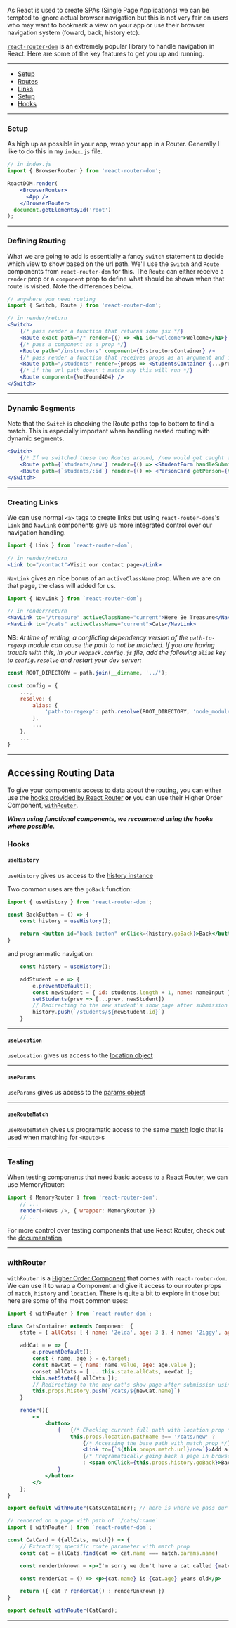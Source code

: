 As React is used to create SPAs (Single Page Applications) we can be tempted to ignore actual browser navigation but this is not very fair on users who may want to bookmark a view on your app or use their browser navigation system (foward, back, history etc).

[`react-router-dom`](https://reactrouter.com/web/guides/quick-start) is an extremely popular library to handle navigation in React. Here are some of the key features to get you up and running.
***

- [Setup](https://github.com/getfutureproof/fp_guides_wiki/wiki/React-Navigation#setup)
- [Routes](https://github.com/getfutureproof/fp_guides_wiki/wiki/React-Navigation#defining-routes)
- [Links](https://github.com/getfutureproof/fp_guides_wiki/wiki/React-Navigation#creating-links)
- [Setup](https://github.com/getfutureproof/fp_guides_wiki/wiki/React-Navigation#setup)
- [Hooks](https://github.com/getfutureproof/fp_guides_wiki/wiki/React-Navigation#hooks)

---
### Setup
As high up as possible in your app, wrap your app in a Router. Generally I like to do this in my `index.js` file.
```jsx
// in index.js
import { BrowserRouter } from 'react-router-dom';

ReactDOM.render(
    <BrowserRouter>
      <App />
    </BrowserRouter>
  document.getElementById('root')
);
```
***
### Defining Routing
What we are going to add is essentially a fancy `switch` statement to decide which view to show based on the url path. We'll use the `Switch` and `Route` components from `react-router-dom` for this. The `Route` can either receive a `render` prop or a `component` prop to define what should be shown when that route is visited. Note the differences below.
```jsx
// anywhere you need routing
import { Switch, Route } from 'react-router-dom';

// in render/return
<Switch>
    {/* pass render a function that returns some jsx */}
    <Route exact path="/" render={() => <h1 id="welcome">Welcome</h1>} />
    {/* pass a component as a prop */}
    <Route path="/instructors" component={InstructorsContainer} />
    {/* pass render a function that receives props as an argument and injects them into the returned component */}
    <Route path="/students" render={props => <StudentsContainer {...props} students={this.state.allStudents}/>} />
    {/* if the url path doesn't match any this will run */}
    <Route component={NotFound404} />
</Switch>
```
***
### Dynamic Segments
Note that the `Switch` is checking the Route paths top to bottom to find a match. This is especially important when handling nested routing with dynamic segments.
```jsx
<Switch>
    {/* If we switched these two Routes around, /new would get caught as an :id segment */}
    <Route path={`students/new`} render={() => <StudentForm handleSubmit={this.addStudent}/>}/>
    <Route path={`students/:id`} render={() => <PersonCard getPerson={this.getStudentByName}/>}/>
</Switch>
```
***
### Creating Links
We can use normal `<a>` tags to create links but using `react-router-doms`'s `Link` and `NavLink` components give us more integrated control over our navigation handling.
```jsx
import { Link } from `react-router-dom`;

// in render/return
<Link to="/contact">Visit our contact page</Link>
```
`NavLink` gives an nice bonus of an `activeClassName` prop. When we are on that page, the class will added for us.
```jsx
import { NavLink } from `react-router-dom`;

// in render/return
<NavLink to="/treasure" activeClassName="current">Here Be Treasure</NavLink>
<NavLink to="/cats" activeClassName="current">Cats</NavLink>
```

**NB**: *At time of writing, a conflicting dependency version of the `path-to-regexp` module can cause the path to not be matched. If you are having trouble with this, in your `webpack.config.js` file, add the following `alias` key to `config.resolve` and restart your dev server:*
```js
const ROOT_DIRECTORY = path.join(__dirname, '../');

const config = {
    ...,
    resolve: {
        alias: {
            'path-to-regexp': path.resolve(ROOT_DIRECTORY, 'node_modules', 'react-router', 'node_modules', 'path-to-regexp')
        },
        ...
    },
    ...
}
```

---

## Accessing Routing Data
To give your components access to data about the routing, you can either use the [hooks provided by React Router](https://reactrouter.com/web/api/Hooks) **or** you can use their Higher Order Component, [`withRouter`](https://reactrouter.com/web/api/withRouter).

***When using functional components, we recommend using the hooks where possible.***

### Hooks
#### `useHistory`
`useHistory` gives us access to the [history instance](https://reactrouter.com/web/api/history)

Two common uses are the `goBack` function:
```jsx
import { useHistory } from 'react-router-dom';

const BackButton = () => {
    const history = useHistory();

    return <button id="back-button" onClick={history.goBack}>Back</button>
}
```

and programmatic navigation:
```js
    const history = useHistory();

    addStudent = e => {
        e.preventDefault();
        const newStudent = { id: students.length + 1, name: nameInput }
        setStudents(prev => [...prev, newStudent])
        // Redirecting to the new student's show page after submission
        history.push(`/students/${newStudent.id}`)
    }
```

---

#### `useLocation`
`useLocation` gives us access to the [location object](https://reactrouter.com/web/api/location)

---

#### `useParams`
`useParams` gives us access to the [params object](https://reactrouter.com/web/api/Hooks/useparams)

---

#### `useRouteMatch`
`useRouteMatch` gives us programatic access to the same [match](https://reactrouter.com/web/api/Hooks/useroutematch) logic that is used when matching for `<Route>`s

---

### Testing
When testing components that need basic access to a React Router, we can use MemoryRouter:
```js
import { MemoryRouter } from 'react-router-dom';
    // ...
    render(<News />, { wrapper: MemoryRouter })
    // ...
```
For more control over testing components that use React Router, check out the [documentation](https://testing-library.com/docs/example-react-router/).


---

### withRouter
`withRouter` is a [Higher Order Component](https://reactjs.org/docs/higher-order-components.html) that comes with `react-router-dom`. We can use it to wrap a Component and give it access to our router props of `match`, `history` and `location`. There is quite a bit to explore in those but here are some of the most common uses:

```jsx
import { withRouter } from `react-router-dom`;

class CatsContainer extends Component  {
    state = { allCats: [ { name: 'Zelda', age: 3 }, { name: 'Ziggy', age: 2 } ] };

    addCat = e => {
        e.preventDefault();
        const { name, age } = e.target;
        const newCat = { name: name.value, age: age.value };
        conset allCats = [ ...this.state.allCats, newCat ];
        this.setState({ allCats });
        // Redirecting to the new cat's show page after submission using history prop
        this.props.history.push(`/cats/${newCat.name}`)
    }

    render(){
        <>
            <button>
                {   {/* Checking current full path with location prop */}
                    this.props.location.pathname !== '/cats/new' ?
                        {/* Accessing the base path with match prop */}
                        <Link to={`${this.props.match.url}/new`}>Add a Student</Link>
                        {/* Programatically going back a page in browser history with history prop */}
                        : <span onClick={this.props.history.goBack}>Back</span>
                }
            </button>
        </>
    };
}

export default withRouter(CatsContainer); // here is where we pass our CatsContainer component to withRouter. Check out the dev tools to see the result!
```
```jsx
// rendered on a page with path of `/cats/:name`
import { withRouter } from `react-router-dom`;

const CatCard = ({allCats, match}) => {
    // Extracting specific route parameter with match prop
    const cat = allCats.find(cat => cat.name === match.params.name)

    const renderUnknown = <p>I'm sorry we don't have a cat called {match.params.id} here!</p>

    const renderCat = () => <p>{cat.name} is {cat.age} years old</p>

    return ({ cat ? renderCat() : renderUnknown })
}

export default withRouter(CatCard);

```

---